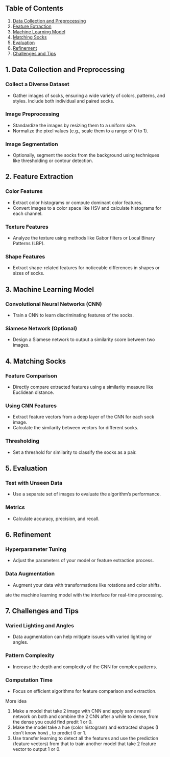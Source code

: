 ---
---


## Table of Contents

1. [Data Collection and Preprocessing](#data-collection-and-preprocessing)
2. [Feature Extraction](#feature-extraction)
3. [Machine Learning Model](#machine-learning-model)
4. [Matching Socks](#matching-socks)
5. [Evaluation](#evaluation)
6. [Refinement](#refinement)
7. [Challenges and Tips](#challenges-and-tips)

## 1. Data Collection and Preprocessing

### Collect a Diverse Dataset

- Gather images of socks, ensuring a wide variety of colors, patterns, and styles. Include both individual and paired socks.

### Image Preprocessing

- Standardize the images by resizing them to a uniform size.
- Normalize the pixel values (e.g., scale them to a range of 0 to 1).

### Image Segmentation

- Optionally, segment the socks from the background using techniques like thresholding or contour detection.

## 2. Feature Extraction

### Color Features

- Extract color histograms or compute dominant color features.
- Convert images to a color space like HSV and calculate histograms for each channel.

### Texture Features

- Analyze the texture using methods like Gabor filters or Local Binary Patterns (LBP).

### Shape Features

- Extract shape-related features for noticeable differences in shapes or sizes of socks.

## 3. Machine Learning Model

### Convolutional Neural Networks (CNN)

- Train a CNN to learn discriminating features of the socks.

### Siamese Network (Optional)

- Design a Siamese network to output a similarity score between two images.

## 4. Matching Socks

### Feature Comparison

- Directly compare extracted features using a similarity measure like Euclidean distance.

### Using CNN Features

- Extract feature vectors from a deep layer of the CNN for each sock image.
- Calculate the similarity between vectors for different socks.

### Thresholding

- Set a threshold for similarity to classify the socks as a pair.

## 5. Evaluation

### Test with Unseen Data

- Use a separate set of images to evaluate the algorithm’s performance.

### Metrics

- Calculate accuracy, precision, and recall.

## 6. Refinement

### Hyperparameter Tuning

- Adjust the parameters of your model or feature extraction process.

### Data Augmentation

- Augment your data with transformations like rotations and color shifts.

ate the machine learning model with the interface for real-time processing.

## 7. Challenges and Tips

### Varied Lighting and Angles

- Data augmentation can help mitigate issues with varied lighting or angles.

### Pattern Complexity

- Increase the depth and complexity of the CNN for complex patterns.

### Computation Time

- Focus on efficient algorithms for feature comparison and extraction.

More idea

1. Make a model that take 2 image with CNN and apply same neural network on both and combine the 2 CNN after a while to dense, from the dense you could find predit 1 or 0.
2. Make the model take a hue (color histogram) and extracted shapes (I don't know how) , to predict 0 or 1.
3. Use transfer learning to detect all the features and use the prediction (feature vectors) from that to train another model that take 2 feature vector to output 1 or 0.
